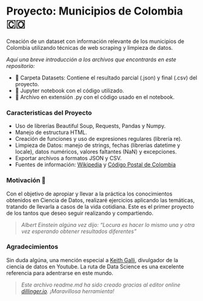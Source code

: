 # Proyecto: Municipios de Colombia 🇨🇴

Creación de un dataset con información relevante de los municipios de Colombia utilizando técnicas de web scraping y limpieza de datos.

*Aquí una breve introducción a los archivos que encontrarás en este repositorio:*

- 📂 Carpeta Datasets: Contiene el resultado parcial (.json) y final (.csv) del proyecto.
- 📙 Jupyter notebook con el código utilizado.
- 🐍 Archivo en extensión .py con el código usado en el notebook.

### Caracteristicas del Proyecto

- Uso de librerías Beautiful Soup, Requests, Pandas y Numpy.
- Manejo de estructura HTML.
- Creación de funciones y uso de expresiones regulares (librería re).
- Limpieza de Datos: manejo de strings, fechas (librerías datetime y locale), datos numéricos, valores faltantes (NaN) y excepciones.
- Exportar archivos a formatos JSON y CSV.
- Fuentes de información: [Wikipedia](https://es.wikipedia.org) y [Código Postal de Colombia](https://codigo-postal.co/colombia/)

### Motivación 💯

Con el objetivo de apropiar y llevar a la práctica los conocimientos obtenidos en Ciencia de Datos, realizaré ejercicios aplicando las temáticas, tratando de llevarla a casos de la vida cotidiana. Este es el primer proyecto de los tantos que deseo seguir realizando y compartiendo. 

> *Albert Einstein algúna vez dijo: “Locura es hacer lo mismo una y otra vez esperando obtener resultados diferentes”*

### Agradecimientos

Sin duda algúna, una mención especial a [Keith Galli](https://www.youtube.com/c/KGMIT), divulgador de la ciencia de datos en Youtube. La ruta de Data Science es una excelente referencia para adentrarse en este mundo. 

> *Este archivo readme.md ha sido creado gracias al editor online [dillinger.io](https://dillinger.io/). ¡Maravillosa herramienta!*
